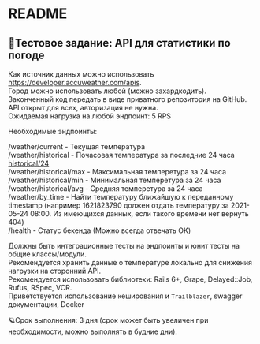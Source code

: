 # README

## 📌Тестовое задание: API для статистики по погоде

Как источник данных можно использовать https://developer.accuweather.com/apis. \
Город можно использовать любой (можно захардкодить).\
Законченный код передать в виде приватного репозитория на GitHub.\
API открыт для всех, авторизация не нужна.\
Ожидаемая нагрузка на любой эндпоинт: 5 RPS

Необходимые эндпоинты:

/weather/current - Текущая температура\
/weather/historical - Почасовая температура за последние 24 часа [historical/24](https://developer.accuweather.com/accuweather-current-conditions-api/apis/get/currentconditions/v1/%7BlocationKey%7D/historical/24)\
/weather/historical/max - Максимальная темперетура за 24 часа\
/weather/historical/min - Минимальная темперетура за 24 часа\
/weather/historical/avg - Средняя темперетура за 24 часа\
/weather/by_time - Найти температуру ближайшую к переданному timestamp (например 1621823790 должен отдать температуру за 2021-05-24 08:00. Из имеющихся данных, если такого времени нет вернуть 404)\
/health - Статус бекенда (Можно всегда отвечать OK)

Должны быть интеграционные тесты на эндпоинты и юнит тесты на общие классы/модули.\
Рекомендуется хранить данные о температуре локально для снижения нагрузки на сторонний API.\
Рекомендуется использовать библиотеки: Rails 6+, Grape, Delayed::Job, Rufus, RSpec, VCR.\
Приветствуется использование кеширования и `Trailblazer`, swagger документации, Docker

🪐Срок выполнения: 3 дня (срок может быть увеличен при необходимости, можно выполнять в будние дни).

